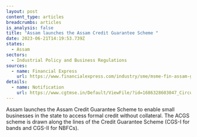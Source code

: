 ```yaml
---
layout: post
content_type: articles
breadcrumbs: articles
is_analysis: false
title: "Assam launches the Assam Credit Guarantee Scheme "
date: 2023-06-21T14:19:53.739Z
states:
  - Assam
sectors:
  - Industrial Policy and Business Regulations
sources:
  - name: Financial Express
    url: https://www.financialexpress.com/industry/sme/msme-fin-assam-government-launches-its-credit-guarantee-scheme-for-msmes/3123159/
details:
  - name: Notification
    url: https://www.cgtmse.in/Default/ViewFile/?id=1686328603047_Circular%20No.227%202023-24.pdf&path=Circular
---
```

Assam launches the Assam Credit Guarantee Scheme to enable small businesses in the state to access formal credit without collateral. The ACGS scheme is drawn along the lines of the Credit Guarantee Scheme (CGS-I for bands and CGS-II for NBFCs).